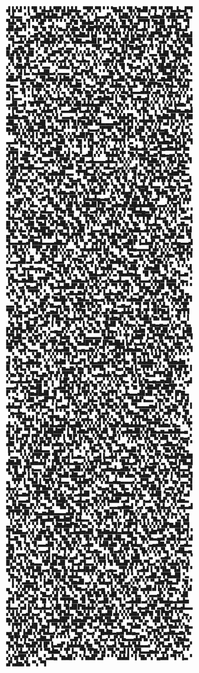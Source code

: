 ▟▐▞▟▝▐▝▉▝▟▃▙▜▛▟▐▟▟▃▝▜▛▞▜▝▝▝▇▟▞▝▉▞▆▟▊▞▜▝▚▜▜▃▙▃▛▜▝▟▃▃▝▝▄▟█▜▟▟▇▃▛▜▚▞▙▞▚▝▐▃▃▟▚▝▐▟█▞▞▟▃▃▚▟▅▟▚▟▉▟▅▜▃▜▟▞▜▃▜▝▝▟▛▝▚▝▝▝▃▛▇▝▇▟▅▜▚▞▃▜▚▝▇▝▊▃▛▜▜▝▇▟▊▝▐▜▃▝▜▟▉▟▅▜▝▝▇▝▆▝▛▞▅▃▛▟▆▞▛▟▇▜▛▟▜▜▞▞▜▜▟▜▃▟▞▝▐▟▜▞▛▜▟▃▛▞▃▜▃▃▝▃▆▜▄▜▙▞▄▞▟▞▙▟▇▟▐▟▝▝▜▞▜▜▝▟▐▞▅▟▞▟▛▜▙▟▛▝▊▟▆▟▝▜▃▟▞▟▅▜▚▟█▟▛▟▚▃▜▟▇▃▅▟▊▛▐▟▜▜▄▜▛▟▛▜▞▝▜▝▚▟▞▝▅▜▞▟█▟▝▃▆▞▜▃▝▞▚▞▞▝▃▞▃▃▚▝▝▃▝▜▛▃▃▞▄▝▊▛▇▟▆▜▚▜▝▟▐▝▇▝▅▜▄▝▉▟▜▞▛▟█▝▃▝▚▟▛▜▞▜▚▞▞▞▟▞▙▝▞▝▆▜▅▜▚▞▄▟▛▝▃▃▜▟█▝█▟▄▛▇▝▉▝▉▝▊▃▞▃▙▜▃▞▃▟▚▞▚▃▙▃▝▞▞▃▆▟▚▟▛▝▚▞▜▝▚▝▆▝█▝▃▟▜▝▚▞▝▟▇▟▜▃▆▝▃▃▝▝▟▟▄▜▃▞▝▞▄▜▝▝▛▞▟▝█▝▇▃▅▝▄▜▝▟█▟▉▟▞▟▆▝▞▃▝▟▐▃▚▃▙▟█▃▞▃▃▃▝▟▄▛▇▜▃▝▝▝▇▞▙▝▄▞▝▃▛▜▜▃▞▜▙▟▜▝▅▜▚▟█▟▜▃▅▃▞▝▉▟▆▟▐▟▇▟▚▃▚▝▚▜▚▜▛▜▃▟▉▞▜▟▇▟▞▟▞▃▆▟█▜▟▞▄▃▅▃▃▝▛▃▜▟▇▞▅▝▚▛▐▞▙▟▇▝▅▃▞▜▛▝▟▟▆▃▜▃▙▝▜▟▛▛▇▞▆▟▃▜▟▟▄▜▃▝▉▝▐▝▛▝▅▝▞▞▃▝▄▛▇▞▅▞▅▜▅▜▃▞▞▟▄▜▃▃▟▟▞▃▆▝▞▟▃▞▞▞▝▟▐▃▃▝▝▝▛▟▞▞▙▃▙▞▅▞▅▝▃▜▛▃▆▟▆▟▐▝▇▞▜▃▆▃▟▝▞▞▜▝▛▞▜▝▐▟▃▟▊▃▟▝▇▜▛▜▄▞▝▟▟▜▞▟▉▟▟▟▄▟▛▞▅▝▆▞▄▝▟▝▐▜▞▞▚▝▞▟▐▟▅▞▚▝▐▜▄▞▄▃▅▝▟▟▅▜▝▃▃▟▇▜▃▟▞▟▊▃▝▞▜▞▞▝▝▝▅▜▙▝▚▝▞▜▅▟▅▃▅▟▟▟▆▃▅▞▝▞▛▞▅▞▟▝▃▃▄▝▃▟▄▜▞▃▝▜▜▞▟▟▟▜▃▝▐▝▆▝▆▟▇▟▊▝▛▟▇▟█▃▚▝▉▞▙▟█▝▚▝▜▜▜▝▊▛▇▟▉▜▟▃▃▃▆▟▜▟▜▝▞▜▛▜▚▜▚▟▐▞▚▜▝▃▆▟▛▞▞▟█▃▛▜▞▜▟▃▛▝▝▜▝▞▚▃▃▞▛▜▛▝▆▟▐▛▐▟█▝▊▞▟▃▄▝▄▛▐▝▚▝▝▜▚▜▞▟▐▝▉▜▜▝▆▞▞▞▙▟▉▛▇▝▞▜▃▞▙▝▟▜▟▞▜▃▚▟█▝█▜▅▞▄▜▛▞▃▃▙▜▅▝▟▃▜▃▆▞▜▟▊▝▛▝▇▝▐▜▄▞▛▞▝▜▜▜▝▃▝▝▜▞▟▞▙▟▅▟▜▟▐▞▜▞▅▃▝▝▜▝▟▜▞▝▅▟▇▝▚▝▝▜▝▝▉▝▞▜▝▃▙▞▞▝▆▟▃▟▞▃▆▜▄▟▆▟▟▜▅▟▜▜▝▟▇▃▞▝▆▟▊▜▙▞▟▝▆▞▃▟▊▞▞▝▇▟▟▞▛▝▇▞▅▟▜▃▅▜▄▃▄▞▅▞▅▞▟▜▝▜▙▝▄▜▃▃▆▞▟▜▛▞▚▟▊▃▟▃▃▃▟▟▃▜▞▞▞▝▐▜▜▟▇▞▄▝█▟▐▟▄▜▛▟▅▜▙▟▇▃▃▞▚▝▝▞▆▟▉▝▆▝▄▟▚▞▚▟▃▞▃▞▞▃▟▝▚▞▜▞▜▝▞▞▃▛▇▃▞▟▛▞▄▞▚▝▅▟▚▟▆▟▉▃▃▝▛▜▙▃▛▞▅▃▆▜▚▜▞▝▊▟▃▜▜▞▜▞▜▟▆▛▇▃▟▜▚▟▄▞▄▟▝▝█▟▞▟▞▝▆▃▅▝▚▟█▞▙▞▚▝█▝▊▃▜▝▄▛▐▟▜▜▛▟▚▃▚▃▟▝▛▟▄▝▄▞▃▜▚▝▝▃▛▝▇▟▜▝▆▝▞▃▜▞▛▝▅▝▇▝▟▜▄▟▄▜▃▃▝▃▙▃▜▃▅▝▟▞▜▞▃▝█▞▃▞▜▝▊▟▅▃▅▞▄▞▙▜▙▟▜▝▐▞▛▟▄▟▚▝█▜▅▝█▟▆▝▛▝▄▞▛▝▝▃▄▞▅▞▝▃▆▜▅▝▐▟▚▜▜▝▐▟▄▟▄▃▄▞▆▝▃▜▛▟▇▝█▞▃▟▝▝█▟▛▞▟▟▜▃▜▛▐▝▟▃▝▃▞▜▟▞▝▟▊▜▞▟▇▟▊▛▇▝▚▟▅▟▛▟█▟▟▟▇▞▃▃▞▞▆▜▝▝▜▝▛▞▅▞▅▃▚▟▃▃▜▜▅▜▙▝▜▃▛▃▟▜▙▜▜▞▃▜▝▜▙▟▄▃▜▛▐▞▞▟▟▝█▞▝▜▟▃▄▜▟▟▚▟▇▞▙▝▆▞▝▜▄▞▝▛▇▞▞▝▃▜▚▜▞▝█▝▛▜▜▛▐▟▃▞▝▟▝▃▅▟▇▝▆▝▚▟▇▝▆▟▝▟▜▟█▞▅▝█▃▜▝▛▞▄▟▉▜▙▝▆▝▆▞▝▟▃▟▃▝▉▞▝▃▆▃▝▜▟▞▟▃▚▛▇▟█▜▄▞▄▞▜▝▛▟▉▝▐▃▃▞▅▝▐▝▟▞▆▟▇▃▟▞▅▜▚▝▆▟▝▟▐▟▅▜▄▝▆▞▅▃▙▜▜▛▐▝▜▜▟▜▜▞▝▜▙▝▛▜▟▛▇▟▛▞▅▝▄▝▐▟▅▝▇▟▛▟▅▝▊▜▃▃▆▃▟▜▅▟▃▃▃▟▇▃▛▝▟▝▚▞▚▟▜▟▝▟█▝▃▟▉▛▐▃▙▟▚▞▜▃▚▟▄▃▃▟▜▝▊▟▞▞▝▜▛▃▛▟▉▞▞▃▃▝▚▟▄▟▟▟▐▟▝▝▜▞▜▟▄▃▃▃▛▟▞▞▞▞▅▜▜▟▚▞▞▜▄▜▝▃▝▝▇▃▜▟▝▞▟▞▝▃▙▞▞▝▆▝▊▜▄▝▃▝▆▃▟▞▄▜▛▃▛▟▅▞▜▛▐▜▞▃▃▟▉▃▛▃▟▜▞▜▃▃▛▝▞▛▇▞▃▟▝▟▛▞▆▟█▟▚▃▆▝▚▝▅▛▇▞▞▃▝▞▜▝▄▃▟▝▄▃▆▃▄▃▝▜▃▜▜▟▚▞▆▞▙▝▐▞▅▟▉▃▝▝▊▟█▞▝▟▅▟▉▝█▝▃▝▝▝▟▞▄▝▄▟▐▃▝▝▝▟▆▝▜▞▛▞▃▝▟▝▇▟▃▟▞▞▃▜▙▟▅▟▃▝█▝▛▜▃▞▝▟▜▃▅▝▐▜▅▃▆▟█▃▜▜▛▝▚▃▙▝▚▟▅▃▙▜▜▞▃▞▅▃▟▃▄▝▟▜▃▃▞▟▄▟▜▟▅▝▄▃▝▞▚▝▃▞▅▃▟▜▝▝█▃▙▟█▟▛▟▊▞▅▜▞▃▛▝▜▝▟▜▚▝▜▟▄▞▞▟█▝█▜▟▝▝▝▄▜▚▝▊▝▜▜▚▝▃▝▃▟▝▃▆▃▆▟▚▞▃▛▐▃▙▃▆▞▜▝▃▞▚▛▇▟▛▃▅▝▉▝▊▃▝▃▝▛▐▞▃▝▚▟▛▝▇▟█▞▅▝▆▟▃▜▄▃▄▜▙▞▙▜▚▟▅▟▛▃▞▞▄▟▝▞▆▟▛▟▜▃▃▜▄▝▃▝▊▟▛▞▆▃▄▜▃▝▇▜▙▜▜▞▅▝▝▝▊▃▅▃▞▝▜▝▜▝▉▞▟▃▝▞▚▜▛▜▛▞▅▃▟▜▟▝▛▃▅▟▐▞▜▝▞▛▇▝▚▟▞▃▛▟▆▃▟▟▟▝▉▞▛▝▉▛▇▟▝▝▇▜▜▝▞▜▜▝▚▃▅▜▞▛▐▜▙▞▙▃▙▟▞▜▟▞▝▝▉▟▅▟▚▝▇▞▜▟▉▞▆▞▙▟▞▝▊▝▐▝▆▝▆▝█▃▛▃▟▛▐▝▊▝█▞▚▝▐▝▅▝▉▝█▟▉▝▊▟▄▃▚▃▛▜▄▃▄▃▞▞▄▞▜▃▛▟▜▜▅▜▛▟▝▃▝▃▄▃▛▞▃▞▜▞▚▞▙▞▅▜▄▃▚▝▞▝▟▟▆▝█▞▛▟▊▞▛▝▐▟▉▜▜▟▉▃▚▞▆▜▝▞▃▞▜▟▅▝▄▜▜▃▃▃▃▜▟▟▞▝▝▛▐▟▇▛▐▃▛▜▛▟▅▞▙▟▞▜▙▛▇▜▄▝▜▞▚▟▞▜▛▟▆▜▄▝▆▟█▜▟▛▐▛▇▟█▟▐▟▚▃▙▞▄▞▚▜▄▝▐▟▅▝▚▜▛▝▄▟▚▃▃▝▜▃▞▟▄▟▇▝▉▃▄▃▆▞▞▜▝▃▟▜▜▟▅▟▅▞▞▜▚▜▃▜▟▞▜▞▞▜▃▝▃▝▝▃▝▟▊▞▝▞▞▝▐▜▚▟▝▝▐▞▟▝▇▞▝▟▉▜▝▝▊▃▜▜▝▟▟▝▉▞▞▝▝▝▟▝▊▜▃▟▇▟▄▝▞▝▟▟▇▝▟▃▟▜▝▟▃▟▟▟▜▞▆▜▅▝▊▟▟▟▇▃▚▝▜▟▅▟▆▝▉▝▟▜▃▜▝▝▚▝█▝▝▞▅▃▆▞▅▞▜▞▛▜▙▝▝▜▄▞▅▟▐▃▜▜▜▝▞▝▄▜▜▟▛▛▐▞▅▞▆▞▃▜▜▃▆▞▛▟▚▜▛▜▄▜▚▝▚▃▅▟▟▞▙▃▟▞▜▞▅▝▆▃▛▜▜▟▉▝▟▝▛▞▄▃▟▃▙▞▆▟▚▞▚▝▐▟▛▃▙▜▃▞▄▝▃▞▝▞▞▞▙▃▝▟▐▞▆▃▄▃▅▟▉▞▝▝▃▟▃▃▟▝▅▞▆▟█▝▚▝▃▟▟▜▟▝▊▟▜▝█▝▞▞▚▝▛▝▅▝▆▝▛▟▇▟▛▟▇▜▛▝▚▝▛▝▚▝▚▜▅▟█▟▊▝▊▝▜▜▞▃▙▜▛▞▅▝▆▟▜▜▝▃▙▃▃▟▉▟▊▃▜▃▜▛▐▛▇▃▝▝▆▃▞▟▇▝▃▟▛▜▚▟▝▜▜▞▃▝▐▟▃▜▝▟▅▝▜▞▝▜▟▟▚▃▃▝▅▞▆▝▐▃▛▟▟▟▄▟▝▃▆▜▜▟▃▝▐▃▅▟▝▜▞▟▛▞▆▝▉▜▅▜▞▟▊▝▜▃▃▃▅▟▐▝▄▞▆▞▚▛▐▝▄▃▙▃▝▝▚▞▃▞▜▝▝▝▅▝▆▜▅▞▛▝▊▃▙▝▚▟▝▟▆▃▞▜▛▞▚▞▚▟▛▜▄▝▇▝▝▝▛▟▟▟▐▃▚▝█▜▙▟▞▃▞▞▄▟▃▝▟▜▞▞▄▝█▝▝▟▜▜▟▃▜▟▞▃▚▝▞▝▊▞▟▃▚▝▜▃▙▝▐▟▊▟▃▟▟▜▄▟█▞▞▞▞▟▝▞▆▟▛▟▆▟▟▟▄▞▛▜▜▟▅▞▅▃▝▝▛▟▝▟▛▝▜▝▜▟▐▟█▟▇▛▐▝▊▟▆▟▜▜▞▟▊▝▊▞▄▟▆▟▉▞▟▜▙▃▅▃▆▟▇▃▄▝▜▟▐▃▛▛▐▜▚▞▙▞▛▛▐▝▊▛▐▞▆▃▚▜▙▞▅▛▐▝▝▞▆▜▞▟▞▜▞▟▇▝▟▞▄▃▞▟▇▝▐▟▚▞▛▟▜▟▚▟▅▞▅▟▜▟▝▝▛▃▙▝▅▞▜▃▄▝▝▝▄▃▚▜▄▞▃▟▆▃▞▞▜▝▐▃▚▟▚▝▊▟▟▃▃▝▄▟▟▝▅▝▚▝▃▜▙▞▚▝▊▃▟▞▙▟▊▟▝▞▙▜▃▝▇▞▙▜▜▃▝▃▃▝▞▞▟▜▛▟▛▝█▞▃▟▐▃▅▃▚▝▃▟▐▃▟▟▝▃▃▛▇▞▅▝▅▞▛▞▆▟▟▛▇▟▇▟▇▟▊▝▉▟▅▟▟▝▐▜▙▜▟▃▅▃▞▞▆▜▜▟▅▞▝▝█▟▃▟▜▝▞▃▙▞▃▝▅▟▐▜▙▟▟▝█▝▐▜▚▃▃▝▟▟▊▟▚▝▄▟▉▞▟▟▛▝▄▟▅▟▃▟▇▞▅▝▅▛▇▛▐▃▙▞▆▜▃▃▛▝▚▜▅▛▐▝▇▝▟▟▛▝▆▟▊▟▇▃▟▝▚▜▟▞▄▝▚▜▛▟▅▞▜▟▅▞▜▞▚▛▐▝▉▟▅▜▄▝▛▛▐▝▜▟▐▝▇▜▞▟▃▃▝▜▟▟▇▜▞▝▞▟▃▟▄▃▃▃▞▃▛▜▃▞▜▞▆▝▅▞▃▃▜▟▃▞▃▝▉▝▜▛▇▟▞▃▛▝▜▟▄▜▞▝▚▝▅▃▄▜▃▝█▃▝▟▃▜▛▟▉▟▝▃▅▞▄▜▝▜▞▞▟▃▅▟▚▜▛▜▙▝▊▟▞▃▞▃▟▟▉▝▚▃▛▞▜▟▆▟▆▟▞▟▃▝▟▟▉▝▆▞▅▜▚▟▞▜▞▃▃▟▝▜▞▝▜▞▜▟█▞▜▃▟▃▅▝█▞▟▜▟▟▛▃▟▝▚▞▚▃▞▃▜▟▚▝▊▟▅▃▅▞▙▛▇▃▛▞▞▜▃▞▝▜▙▜▄▝▜▟▞▜▝▞▞▝▃▃▄▟▅▟▝▃▞▃▄▝▉▟▃▞▞▃▆▃▟▟▜▜▛▟▊▞▅▃▅▟▇▃▃▃▟▟▚▟▝▞▃▜▅▝▉▟▅▝▐▛▇▞▞▃▞▜▚▜▝▟▚▃▚▝▃▝▞▃▞▟▝▃▟▜▄▟▅▜▙▟▆▛▐▟▃▃▝▃▜▞▛▜▝▞▝▃▙▜▃▜▚▝▇▃▜▞▝▝▃▜▟▃▚▞▆▝▞▝▞▝▊▃▝▟▇▟▆▛▇▞▅▞▚▝▛▝▅▝▊▛▐▟▛▜▝▟▞▞▞▞▟▛▇▟▉▞▜▜▜▟▆▃▞▟▝▟▆▜▄▜▟▝▉▃▙▟▅▟▉▝▇▟▆▟▟▃▙▟▄▜▃▝▉▟▆▜▛▝▃▝█▟▜▝▜▃▆▝▜▝▞▟█▝▇▜▃▝▇▞▚▞▙▝▉▞▅▜▚▟▊▟█▃▝▜▅▝▇▞▙▃▄▟▚▟▊▟▃▞▟▟▄▝▉▝▆▝▊▃▃▟▇▝▟▝█▞▛▞▃▟▅▝▐▟▉▟▆▝▟▟▜▟▄▞▝▃▄▟▇▞▚▞▞▃▟▃▟▜▝▝▝▞▅▞▃▃▟▝▝▞▜▝▛▝▅▝▟▃▅▃▝▝▉▃▟▞▛▝▆▝█▞▞▞▄▜▄▝▚▟█▃▄▟▊▞▛▜▞▝▜▝▞▟▐▜▅▟▞▃▟▝▜▃▞▞▙▟▐▝▉▞▟▝▐▟▊▝▝▃▝▝▃▟▞▝▃▝▚▝▉▞▚▟▝▞▙▃▃▜▛▟▊▟▊▝▜▃▟▜▃▃▚▜▜▝▊▜▙▟▛▟▜▜▞▜▃▞▚▜▚▟▟▞▛▟▅▜▚▞▙▜▜▟▊▃▄▜▅▃▜▞▟▃▙▟█▟▛▃▝▃▄▃▝▜▚▜▝▃▟▟▐▝▊▜▙▞▜▟▝▜▝▝▆▃▚▝▛▟▄▜▚▝▞▟▊▟▚▟▟▃▝▝▞▝▟▛▐▞▆▟▜▞▝▃▚▞▃▟▉▃▜▜▙▟▉▝▃▝▐▝▛▃▆▃▙▝▐▟▇▝▞▜▄▜▅▟▊▃▞▃▜▟▄▟▝▟▛▃▞▞▛▝▞▝▚▟▆▜▅▃▛▝▇▝▄▝▝▞▟▜▜▟▞▝▄▝▟▞▆▝▊▜▅▃▞▃▛▃▄▝▐▞▃▜▜▞▆▞▄▟▉▟▐▞▞▟▅▃▝▞▟▝▚▜▟▞▚▃▚▝▇▃▞▟▝▟▃▝▄▝▄▜▙▜▙▜▞▟▉▝▚▜▞▜▃▝▞▃▃▟▚▝▆▝▝▟▊▟▜▝▚▞▚▟▛▝▇▝▞▜▝▜▜▜▅▝▉▝▆▞▄▟▊▞▝▜▝▃▟▟▉▃▞▞▅▜▙▟▄▃▙▟▅▟▃▃▚▟▐▞▟▃▟▃▞▟▉▝▉▟▉▛▇▟▟▞▃▞▆▟▚▝▛▃▟▝▄▃▟▜▛▃▄▜▚▟▃▟▃▃▞▟▐▞▃▟▚▃▞▝▅▟▝▟▜▟▃▝▇▞▟▝▃▜▄▟▊▟▞▞▞▟▆▞▆▛▇▝▊▛▇▜▝▞▚▃▆▞▙▜▟▞▜▝▆▝▄▟▅▟█▛▐▟▅▟▛▜▟▜▙▜▙▟▚▞▝▝▛▜▞▃▝▟█▝█▜▄▟▞▝▞▝▐▜▜▝▞▟█▝▅▟▝▜▞▟▟▞▜▟▛▝▊▃▞▝▛▜▃▜▄▝▜▟▆▝▚▃▝▃▙▞▆▟▞▞▅▃▄▞▄▛▐▟▊▞▟▜▟▃▞▃▆▜▝▜▄▞▚▃▞▝█▟▇▃▄▟▜▟▄▃▝▝▅▜▜▞▄▟▆▃▅▞▙▝▉▜▚▜▚▃▚▟▇▃▛▝▝▝▝▃▆▜▝▃▝▃▜▃▞▃▛▞▙▃▃▟▟▜▞▃▜▞▚▟▝▞▆▟▄▜▄▜▅▞▆▟▛▟▐▛▐▃▅▛▐▟▟▟▄▜▅▝▜▃▚▃▟▝▇▃▙▜▟▃▃▞▝▟▜▃▆▝▉▜▃▞▞▝▞▟▃▞▟▟▝▝▜▟▆▞▝▛▐▃▝▜▝▛▇▞▟▝▜▞▚▟▐▝▟▜▃▃▅▟▞▃▛▝▅▃▞▝▞▞▆▜▛▞▝▝▄▝▃▟▄▝▆▟▊▞▝▞▆▟▛▃▛▝▝▝▟▟▟▝▐▝▇▞▚▝▄▟▟▝▜▝▐▃▝▟▚▟▆▞▙▝▚▝▜
